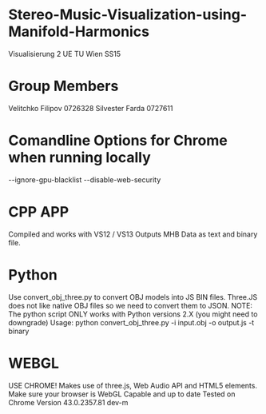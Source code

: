 # Stereo-Music-Visualization-using-Manifold-Harmonics
Visualisierung 2 UE TU Wien SS15

# Group Members
Velitchko Filipov 0726328
Silvester Farda 0727611 

# Comandline Options for Chrome when running locally
 --ignore-gpu-blacklist --disable-web-security

# CPP APP
Compiled and works with VS12 / VS13
Outputs MHB Data as text and binary file.

# Python
Use convert_obj_three.py to convert OBJ models into JS BIN files.
Three.JS does not like native OBJ files so we need to convert them to JSON.
NOTE: The python script ONLY works with Python versions 2.X (you might need to downgrade)
Usage:
python convert_obj_three.py -i input.obj -o output.js -t binary

# WEBGL
USE CHROME!
Makes use of three.js, Web Audio API and HTML5 elements.
Make sure your browser is WebGL Capable and up to date
Tested on Chrome Version 43.0.2357.81 dev-m
